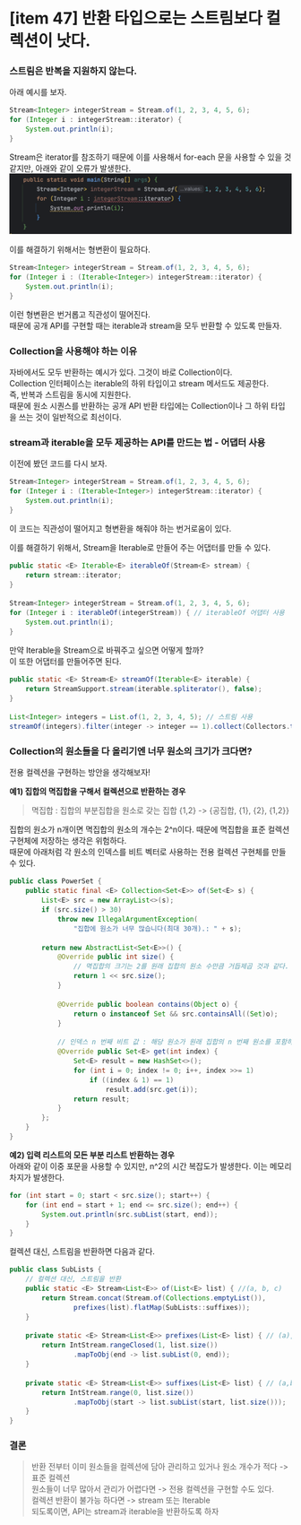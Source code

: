 # [item 47] 반환 타입으로는 스트림보다 컬렉션이 낫다.

### 스트림은 반복을 지원하지 않는다.
아래 예시를 보자.
```java
Stream<Integer> integerStream = Stream.of(1, 2, 3, 4, 5, 6);
for (Integer i : integerStream::iterator) {
    System.out.println(i);
}
```
Stream은 iterator를 참조하기 때문에 이를 사용해서 for-each 문을 사용할 수 있을 것 같지만, 아래와 같이 오류가 발생한다.
![stream_iterator.png](stream_iterator.png)

이를 해결하기 위해서는 형변환이 필요하다.
```java
Stream<Integer> integerStream = Stream.of(1, 2, 3, 4, 5, 6);
for (Integer i : (Iterable<Integer>) integerStream::iterator) {
    System.out.println(i);
}
```
이런 형변환은 번거롭고 직관성이 떨어진다.  
때문에 공개 API를 구현할 때는 iterable과 stream을 모두 반환할 수 있도록 만들자.

### Collection을 사용해야 하는 이유
자바에서도 모두 반환하는 예시가 있다. 그것이 바로 Collection이다.   
Collection 인터페이스는 iterable의 하위 타입이고 stream 메서드도 제공한다.   
즉, 반복과 스트림을 동시에 지원한다.    
때문에 원소 시퀀스를 반환하는 공개 API 반환 타입에는 Collection이나 그 하위 타입을 쓰는 것이 일반적으로 최선이다.


### stream과 iterable을 모두 제공하는 API를 만드는 법 - 어댑터 사용
이전에 봤던 코드를 다시 보자.
```java
Stream<Integer> integerStream = Stream.of(1, 2, 3, 4, 5, 6);
for (Integer i : (Iterable<Integer>) integerStream::iterator) {
    System.out.println(i);
}
```
이 코드는 직관성이 떨어지고 형변환을 해줘야 하는 번거로움이 있다.

이를 해결하기 위해서, Stream을 Iterable로 만들어 주는 어댑터를 만들 수 있다.
```java
public static <E> Iterable<E> iterableOf(Stream<E> stream) {
    return stream::iterator;
}
 
Stream<Integer> integerStream = Stream.of(1, 2, 3, 4, 5, 6);
for (Integer i : iterableOf(integerStream)) { // iterableOf 어댑터 사용
    System.out.println(i);
}
```

만약 Iterable을 Stream으로 바꿔주고 싶으면 어떻게 할까?   
이 또한 어댑터를 만들어주면 된다.
```java
public static <E> Stream<E> streamOf(Iterable<E> iterable) {
	return StreamSupport.stream(iterable.spliterator(), false);
}

List<Integer> integers = List.of(1, 2, 3, 4, 5); // 스트림 사용
streamOf(integers).filter(integer -> integer == 1).collect(Collectors.toSet());
```

### Collection의 원소들을 다 올리기엔 너무 원소의 크기가 크다면?
전용 컬렉션을 구현하는 방안을 생각해보자!

**예1) 집합의 멱집합을 구해서 컬렉션으로 반환하는 경우**
> 멱집합 : 집합의 부분집합을 원소로 갖는 집합 {1,2} -> {공집합, {1}, {2}, {1,2}}

집합의 원소가 n개이면 멱집합의 원소의 개수는 2^n이다. 때문에 멱집합을 표준 컬렉션 구현체에 저장하는 생각은 위험하다.   
때문에 아래처럼 각 원소의 인덱스를 비트 벡터로 사용하는 전용 컬렉션 구현체를 만들 수 있다.
```java
public class PowerSet {
    public static final <E> Collection<Set<E>> of(Set<E> s) {
        List<E> src = new ArrayList<>(s);
        if (src.size() > 30)
            throw new IllegalArgumentException(
                "집합에 원소가 너무 많습니다(최대 30개).: " + s);
                
        return new AbstractList<Set<E>>() {
            @Override public int size() {
                // 멱집합의 크기는 2를 원래 집합의 원소 수만큼 거듭제곱 것과 같다.
                return 1 << src.size();
            }

            @Override public boolean contains(Object o) {
                return o instanceof Set && src.containsAll((Set)o);
            }

			// 인덱스 n 번째 비트 값 : 해당 원소가 원래 집합의 n 번째 원소를 포함하는지 여부
            @Override public Set<E> get(int index) {
                Set<E> result = new HashSet<>();
                for (int i = 0; index != 0; i++, index >>= 1)
                    if ((index & 1) == 1)
                        result.add(src.get(i));
                return result;
            }
        };
    }
}
```

**예2) 입력 리스트의 모든 부분 리스트 반환하는 경우**   
아래와 같이 이중 포문을 사용할 수 있지만, n^2의 시간 복잡도가 발생한다. 이는 메모리 차지가 발생한다.
```java
for (int start = 0; start < src.size(); start++) {
	for (int end = start + 1; end <= src.size(); end++) {
    	System.out.println(src.subList(start, end));
    }
}
```

컬렉션 대신, 스트림을 반환하면 다음과 같다.
```java
public class SubLists {
    // 컬렉션 대신, 스트림을 반환
    public static <E> Stream<List<E>> of(List<E> list) { //(a, b, c)
        return Stream.concat(Stream.of(Collections.emptyList()),
                prefixes(list).flatMap(SubLists::suffixes));
    }

    private static <E> Stream<List<E>> prefixes(List<E> list) { // (a), (a,b), (a,b,c)
        return IntStream.rangeClosed(1, list.size())
                .mapToObj(end -> list.subList(0, end));
    }

    private static <E> Stream<List<E>> suffixes(List<E> list) { // (a,b,c), (b,c), (c)
        return IntStream.range(0, list.size())
                .mapToObj(start -> list.subList(start, list.size()));
    }
}
```

### 결론
> 반환 전부터 이미 원소들을 컬렉션에 담아 관리하고 있거나 원소 개수가 적다 -> 표준 컬렉션    
> 원소들이 너무 많아서 관리가 어렵다면 -> 전용 컬렉션을 구현할 수도 있다.    
> 컬렉션 반환이 불가능 하다면 -> stream 또는 Iterable   
> 되도록이면, API는 stream과 iterable을 반환하도록 하자   
